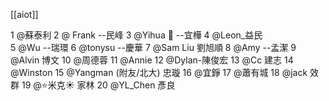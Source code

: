 [[aiot]]

1 @蘇泰利 
2 @ Frank --民峰
3 @Yihua 🌹 --宜樺 
4 @Leon_益民  
5 @Wu  --瑞環
6 @tonysu  --慶華
7 @Sam Liu 劉旭順 
8 @Amy  --孟潔
9 @Alvin 博文
10 @周德蓉 
11 @Annie 
12 @Dylan-陳俊宏 
13 @Cc 建志
14 @Winston 
15 @Yangman (附友/北大) 忠璇
16 @宜錚 
17 @蕭有城 
18 @jack  效群
19 @⭐米克☀️  家林
20 @YL_Chen 彥良